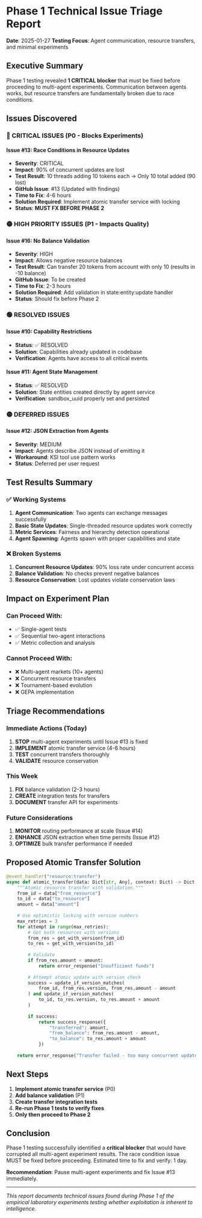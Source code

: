 # Phase 1 Technical Issue Triage Report
**Date**: 2025-01-27
**Testing Focus**: Agent communication, resource transfers, and minimal experiments

## Executive Summary
Phase 1 testing revealed **1 CRITICAL blocker** that must be fixed before proceeding to multi-agent experiments. Communication between agents works, but resource transfers are fundamentally broken due to race conditions.

## Issues Discovered

### 🔴 CRITICAL ISSUES (P0 - Blocks Experiments)

#### Issue #13: Race Conditions in Resource Updates
- **Severity**: CRITICAL
- **Impact**: 90% of concurrent updates are lost
- **Test Result**: 10 threads adding 10 tokens each → Only 10 total added (90 lost)
- **GitHub Issue**: #13 (Updated with findings)
- **Time to Fix**: 4-6 hours
- **Solution Required**: Implement atomic transfer service with locking
- **Status**: **MUST FX BEFORE PHASE 2**

### 🟡 HIGH PRIORITY ISSUES (P1 - Impacts Quality)

#### Issue #16: No Balance Validation
- **Severity**: HIGH
- **Impact**: Allows negative resource balances
- **Test Result**: Can transfer 20 tokens from account with only 10 (results in -10 balance)
- **GitHub Issue**: To be created
- **Time to Fix**: 2-3 hours
- **Solution Required**: Add validation in state:entity:update handler
- **Status**: Should fix before Phase 2

### 🟢 RESOLVED ISSUES

#### Issue #10: Capability Restrictions
- **Status**: ✅ RESOLVED
- **Solution**: Capabilities already updated in codebase
- **Verification**: Agents have access to all critical events

#### Issue #11: Agent State Management
- **Status**: ✅ RESOLVED
- **Solution**: State entities created directly by agent service
- **Verification**: sandbox_uuid properly set and persisted

### 🟡 DEFERRED ISSUES

#### Issue #12: JSON Extraction from Agents
- **Severity**: MEDIUM
- **Impact**: Agents describe JSON instead of emitting it
- **Workaround**: KSI tool use pattern works
- **Status**: Deferred per user request

## Test Results Summary

### ✅ Working Systems
1. **Agent Communication**: Two agents can exchange messages successfully
2. **Basic State Updates**: Single-threaded resource updates work correctly  
3. **Metric Services**: Fairness and hierarchy detection operational
4. **Agent Spawning**: Agents spawn with proper capabilities and state

### ❌ Broken Systems
1. **Concurrent Resource Updates**: 90% loss rate under concurrent access
2. **Balance Validation**: No checks prevent negative balances
3. **Resource Conservation**: Lost updates violate conservation laws

## Impact on Experiment Plan

### Can Proceed With:
- ✅ Single-agent tests
- ✅ Sequential two-agent interactions
- ✅ Metric collection and analysis

### Cannot Proceed With:
- ❌ Multi-agent markets (10+ agents)
- ❌ Concurrent resource transfers
- ❌ Tournament-based evolution
- ❌ GEPA implementation

## Triage Recommendations

### Immediate Actions (Today)
1. **STOP** multi-agent experiments until Issue #13 is fixed
2. **IMPLEMENT** atomic transfer service (4-6 hours)
3. **TEST** concurrent transfers thoroughly
4. **VALIDATE** resource conservation

### This Week
1. **FIX** balance validation (2-3 hours)
2. **CREATE** integration tests for transfers
3. **DOCUMENT** transfer API for experiments

### Future Considerations
1. **MONITOR** routing performance at scale (Issue #14)
2. **ENHANCE** JSON extraction when time permits (Issue #12)
3. **OPTIMIZE** bulk transfer performance if needed

## Proposed Atomic Transfer Solution

```python
@event_handler("resource:transfer")
async def atomic_transfer(data: Dict[str, Any], context: Dict) -> Dict:
    """Atomic resource transfer with validation."""
    from_id = data["from_resource"]
    to_id = data["to_resource"]
    amount = data["amount"]
    
    # Use optimistic locking with version numbers
    max_retries = 3
    for attempt in range(max_retries):
        # Get both resources with versions
        from_res = get_with_version(from_id)
        to_res = get_with_version(to_id)
        
        # Validate
        if from_res.amount < amount:
            return error_response("Insufficient funds")
        
        # Attempt atomic update with version check
        success = update_if_version_matches(
            from_id, from_res.version, from_res.amount - amount
        ) and update_if_version_matches(
            to_id, to_res.version, to_res.amount + amount
        )
        
        if success:
            return success_response({
                "transferred": amount,
                "from_balance": from_res.amount - amount,
                "to_balance": to_res.amount + amount
            })
    
    return error_response("Transfer failed - too many concurrent updates")
```

## Next Steps

1. **Implement atomic transfer service** (P0)
2. **Add balance validation** (P1)
3. **Create transfer integration tests**
4. **Re-run Phase 1 tests to verify fixes**
5. **Only then proceed to Phase 2**

## Conclusion

Phase 1 testing successfully identified a **critical blocker** that would have corrupted all multi-agent experiment results. The race condition issue MUST be fixed before proceeding. Estimated time to fix and verify: 1 day.

**Recommendation**: Pause multi-agent experiments and fix Issue #13 immediately.

---

*This report documents technical issues found during Phase 1 of the empirical laboratory experiments testing whether exploitation is inherent to intelligence.*